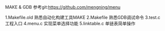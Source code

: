 MAKE & GDB
参考git:https://github.com/mengning/menu

1.Makefile.old 熟悉自动化构建工具MAKE
2.Makefile 熟悉GDB调试命令
3.test.c 工程入口
4.menu.c 实现菜单选择功能
5.linktable.c 单链表简单操作
